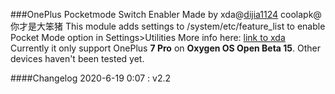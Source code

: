 ###OnePlus Pocketmode Switch Enabler
Made by xda@[dijia1124](https://forum.xda-developers.com/member.php?u=8272111) coolapk@你才是大笨猪
This module adds settings to /system/etc/feature_list to enable  Pocket Mode option in Settings>Utilities
More info here: [link to xda](https://www.xda-developers.com/how-to-restore-the-missing-pocket-mode-toggle-in-oxygenos-on-some-oneplus-phones/)
Currently it only support OnePlus **7 Pro** on **Oxygen OS Open Beta 15**. Other devices haven't been tested yet.

####Changelog
2020-6-19 0:07 : v2.2
